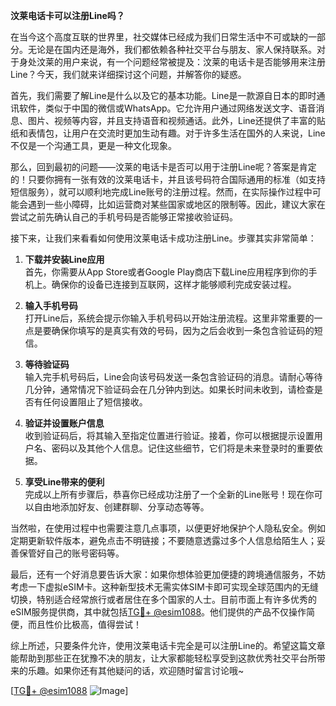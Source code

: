 **汶莱电话卡可以注册Line吗？**

在当今这个高度互联的世界里，社交媒体已经成为我们日常生活中不可或缺的一部分。无论是在国内还是海外，我们都依赖各种社交平台与朋友、家人保持联系。对于身处汶莱的用户来说，有一个问题经常被提及：汶莱的电话卡是否能够用来注册Line？今天，我们就来详细探讨这个问题，并解答你的疑惑。

首先，我们需要了解Line是什么以及它的基本功能。Line是一款源自日本的即时通讯软件，类似于中国的微信或WhatsApp。它允许用户通过网络发送文字、语音消息、图片、视频等内容，并且支持语音和视频通话。此外，Line还提供了丰富的贴纸和表情包，让用户在交流时更加生动有趣。对于许多生活在国外的人来说，Line不仅是一个沟通工具，更是一种文化现象。

那么，回到最初的问题——汶莱的电话卡是否可以用于注册Line呢？答案是肯定的！只要你拥有一张有效的汶莱电话卡，并且该号码符合国际通用的标准（如支持短信服务），就可以顺利地完成Line账号的注册过程。然而，在实际操作过程中可能会遇到一些小障碍，比如运营商对某些国家或地区的限制等。因此，建议大家在尝试之前先确认自己的手机号码是否能够正常接收验证码。

接下来，让我们来看看如何使用汶莱电话卡成功注册Line。步骤其实非常简单：

1. **下载并安装Line应用**  
   首先，你需要从App Store或者Google Play商店下载Line应用程序到你的手机上。确保你的设备已连接到互联网，这样才能够顺利完成安装过程。

2. **输入手机号码**  
   打开Line后，系统会提示你输入手机号码以开始注册流程。这里非常重要的一点是要确保你填写的是真实有效的号码，因为之后会收到一条包含验证码的短信。

3. **等待验证码**  
   输入完手机号码后，Line会向该号码发送一条包含验证码的消息。请耐心等待几分钟，通常情况下验证码会在几分钟内到达。如果长时间未收到，请检查是否有任何设置阻止了短信接收。

4. **验证并设置账户信息**  
   收到验证码后，将其输入至指定位置进行验证。接着，你可以根据提示设置用户名、密码以及其他个人信息。记住这些细节，它们将是未来登录时的重要依据。

5. **享受Line带来的便利**  
   完成以上所有步骤后，恭喜你已经成功注册了一个全新的Line账号！现在你可以自由地添加好友、创建群聊、分享动态等等。

当然啦，在使用过程中也需要注意几点事项，以便更好地保护个人隐私安全。例如定期更新软件版本，避免点击不明链接；不要随意透露过多个人信息给陌生人；妥善保管好自己的账号密码等。

最后，还有一个好消息要告诉大家：如果你想体验更加便捷的跨境通信服务，不妨考虑一下虚拟eSIM卡。这种新型技术无需实体SIM卡即可实现全球范围内的无缝切换，特别适合经常旅行或者居住在多个国家的人士。目前市面上有许多优秀的eSIM服务提供商，其中就包括[TG💪+ @esim1088](https://t.me/s/esim1088)。他们提供的产品不仅操作简便，而且性价比极高，值得尝试！

综上所述，只要条件允许，使用汶莱电话卡完全是可以注册Line的。希望这篇文章能帮助到那些正在犹豫不决的朋友，让大家都能轻松享受到这款优秀社交平台所带来的乐趣。如果你还有其他疑问的话，欢迎随时留言讨论哦~

[[TG💪+ @esim1088](https://t.me/s/esim1088) ![Image](https://i.postimg.cc/4NQfJmqS/Snipaste-2025-05-13-00-14-12.png)]